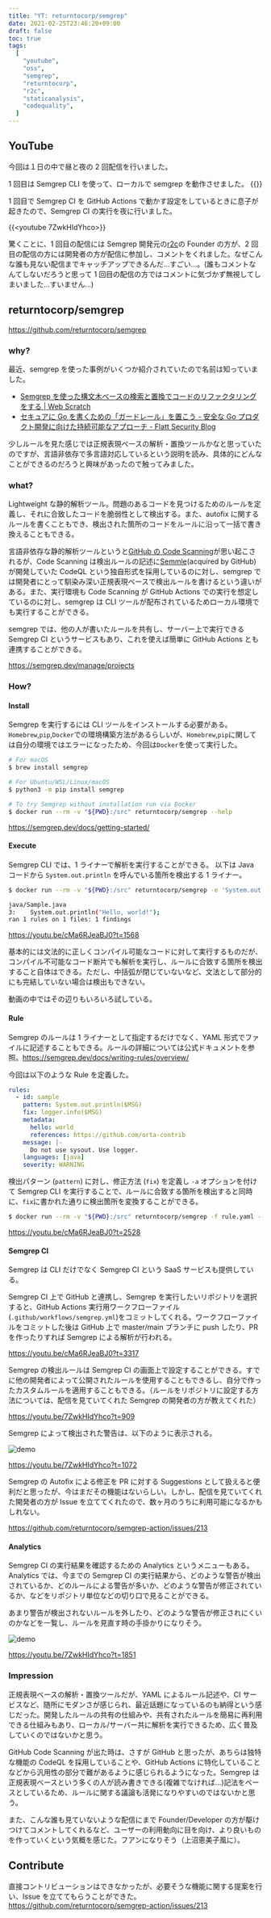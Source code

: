 ```yaml
---
title: "YT: returntocorp/semgrep"
date: 2021-02-25T23:46:20+09:00
draft: false
toc: true
tags:
  [
    "youtube",
    "oss",
    "semgrep",
    "returntocorp",
    "r2c",
    "staticanalysis",
    "codequality",
  ]
---
```


## YouTube

今回は１日の中で昼と夜の 2 回配信を行いました。

1 回目は Semgrep CLI を使って、ローカルで semgrep を動作させました。
{{<youtube cMa6RJeaBJ0>}}

1 回目で Semgrep CI を GitHub Actions で動かす設定をしているときに息子が起きたので、Semgrep CI の実行を夜に行いました。

{{<youtube 7ZwkHIdYhco>}}

驚くことに、1 回目の配信には Semgrep 開発元の[r2c](https://r2c.dev/)の Founder の方が、2 回目の配信の方には開発者の方が配信に参加し、コメントをくれました。なぜこんな誰も見ない配信までキャッチアップできるんだ...すごい...。(誰もコメントなんてしないだろうと思って 1 回目の配信の方ではコメントに気づかず無視してしまいました...すいません...)

## returntocorp/semgrep

https://github.com/returntocorp/semgrep

### why?

最近、semgrep を使った事例がいくつか紹介されていたので名前は知っていました。

- [Semgrep を使った構文木ベースの検索と置換でコードのリファクタリングをする \| Web Scratch](https://efcl.info/2020/12/04/semgrep/)
- [セキュアに Go を書くための「ガードレール」を置こう \- 安全な Go プロダクト開発に向けた持続可能なアプローチ \- Flatt Security Blog](https://flattsecurity.hatenablog.com/entry/go_guardrail)

少しルールを見た感じでは正規表現ベースの解析・置換ツールかなと思っていたのですが、言語非依存で多言語対応しているという説明を読み、具体的にどんなことができるのだろうと興味があったので触ってみました。

### what?

Lightweight な静的解析ツール。問題のあるコードを見つけるためのルールを定義し、それに合致したコードを脆弱性として検出する。また、autofix に関するルールを書くこともでき、検出された箇所のコードをルールに沿って一括で書き換えることもできる。

言語非依存な静的解析ツールというと[GitHub の Code Scanning](https://github.blog/2020-09-30-code-scanning-is-now-available/)が思い起こされるが、Code Scanning は検出ルールの記述に[Semmle](https://semmle.com/)(acquired by GitHub)が開発していた CodeQL という独自形式を採用しているのに対し、semgrep では開発者にとって馴染み深い正規表現ベースで検出ルールを書けるという違いがある。また、実行環境も Code Scanning が GitHub Actions での実行を想定しているのに対し、semgrep は CLI ツールが配布されているためローカル環境でも実行することができる。

semgrep では、他の人が書いたルールを共有し、サーバー上で実行できる Semgrep CI というサービスもあり、これを使えば簡単に GitHub Actions とも連携することができる。

https://semgrep.dev/manage/projects

### How?

#### Install

Semgrep を実行するには CLI ツールをインストールする必要がある。`Homebrew`,`pip`,`Docker`での環境構築方法があるらしいが、`Homebrew`,`pip`に関しては自分の環境ではエラーになったため、今回は`Docker`を使って実行した。

```bash
# For macOS
$ brew install semgrep

# For Ubuntu/WSL/Linux/macOS
$ python3 -m pip install semgrep

# To try Semgrep without installation run via Docker
$ docker run --rm -v "${PWD}:/src" returntocorp/semgrep --help
```

https://semgrep.dev/docs/getting-started/

#### Execute

Semgrep CLI では、1 ライナーで解析を実行することができる。
以下は Java コードから `System.out.println` を呼んでいる箇所を検出する 1 ライナー。

```bash
$ docker run --rm -v "${PWD}:/src" returntocorp/semgrep -e 'System.out.println(...)' --lang=java java/Sample.java

java/Sample.java
3:    System.out.println("Hello, world!");
ran 1 rules on 1 files: 1 findings
```

https://youtu.be/cMa6RJeaBJ0?t=1568

基本的には文法的に正しくコンパイル可能なコードに対して実行するものだが、コンパイル不可能なコード断片でも解析を実行し、ルールに合致する箇所を検出すること自体はできる。ただし、中括弧が閉じていないなど、文法として部分的にも完結していない場合は検出もできない。

動画の中ではその辺りもいろいろ試している。

#### Rule

Semgrep のルールは 1 ライナーとして指定するだけでなく、YAML 形式でファイルに記述することもできる。ルールの詳細については公式ドキュメントを参照。https://semgrep.dev/docs/writing-rules/overview/

今回は以下のような Rule を定義した。

```yaml
rules:
  - id: sample
    pattern: System.out.println($MSG)
    fix: logger.info($MSG)
    metadata:
      hello: world
      references: https://github.com/orta-contrib
    message: |-
      Do not use sysout. Use logger.
    languages: [java]
    severity: WARNING
```

検出パターン (`pattern`) に対し、修正方法 (`fix`) を定義し `-a` オプションを付けて Semgrep CLI を実行することで、ルールに合致する箇所を検出すると同時に、`fix`に書かれた通りに検出箇所を変換することができる。

```bash
$ docker run --rm -v "${PWD}:/src" returntocorp/semgrep -f rule.yaml --lang=java java/Sample.java --json -o results.json -a
```

https://youtu.be/cMa6RJeaBJ0?t=2528

#### Semgrep CI

Semgrep は CLI だけでなく Semgrep CI という SaaS サービスも提供している。

Semgrep CI 上で GitHub と連携し、Semgrep を実行したいリポジトリを選択すると、GitHub Actions 実行用ワークフローファイル(`.github/workflows/semgrep.yml`)をコミットしてくれる。ワークフローファイルをコミットした後は GitHub 上で master/main ブランチに push したり、PR を作ったりすれば Semgrep による解析が行われる。

https://youtu.be/cMa6RJeaBJ0?t=3317

Semgrep の検出ルールは Semgrep CI の画面上で設定することができる。すでに他の開発者によって公開されたルールを使用することもできるし、自分で作ったカスタムルールを適用することもできる。（ルールをリポジトリに設定する方法については、配信を見ていてくれた Semgrep の開発者の方が教えてくれた）

https://youtu.be/7ZwkHIdYhco?t=909

Semgrep によって検出された警告は、以下のように表示される。

![demo](/images/20210225/semgrep-actions.png)

https://youtu.be/7ZwkHIdYhco?t=1072

Semgrep の Autofix による修正を PR に対する Suggestions として扱えると便利だと思ったが、今はまだその機能はないらしい。しかし、配信を見ていてくれた開発者の方が Issue を立ててくれたので、数ヶ月のうちに利用可能になるかもしれない。

https://github.com/returntocorp/semgrep-action/issues/213

#### Analytics

Semgrep CI の実行結果を確認するための Analytics というメニューもある。Analytics では、今までの Semgrep CI の実行結果から、どのような警告が検出されているか、どのルールによる警告が多いか、どのような警告が修正されているか、などをリポジトリ単位などの切り口で見ることができる。

あまり警告が検出されないルールを外したり、どのような警告が修正されにくいのかなどを一覧し、ルールを見直す時の手掛かりになりそう。

![demo](/images/20210225/semgrep-analytics.png)

https://youtu.be/7ZwkHIdYhco?t=1851

### Impression

正規表現ベースの解析・置換ツールだが、YAML によるルール記述や、CI サービスなど、随所にモダンさが感じられ、最近話題になっているのも納得という感じだった。開発したルールの共有の仕組みや、共有されたルールを簡易に再利用できる仕組みもあり、ローカル/サーバー共に解析を実行できるため、広く普及していくのではないかと思う。

GitHub Code Scanning が出た時は、さすが GitHub と思ったが、あちらは独特な機能の CodeQL を採用していることや、GitHub Actions に特化していることなどから汎用性の部分で難があるように感じられるようになった。Semgrep は正規表現ベースという多くの人が読み書きできる(複雑でなければ...)記法をベースとしているため、ルールに関する議論も活発になりやすいのではないかと思う。

また、こんな誰も見ていないような配信にまで Founder/Developer の方が駆けつけてコメントしてくれるなど、ユーザーの利用動向に目を向け、より良いものを作っていくという気概を感じた。フアンになりそう（上沼恵美子風に）。

## Contribute

直接コントリビューションはできなかったが、必要そうな機能に関する提案を行い、Issue を立ててもらうことができた。
https://github.com/returntocorp/semgrep-action/issues/213
